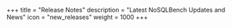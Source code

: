 +++
title = "Release Notes"
description = "Latest NoSQLBench Updates and News"
icon = "new_releases"
weight = 1000
+++